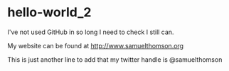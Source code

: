 # hello-world_2
I've not used GitHub in so long I need to check I still can.

My website can be found at http://www.samuelthomson.org

This is just another line to add that my twitter handle is @samuelthomson
